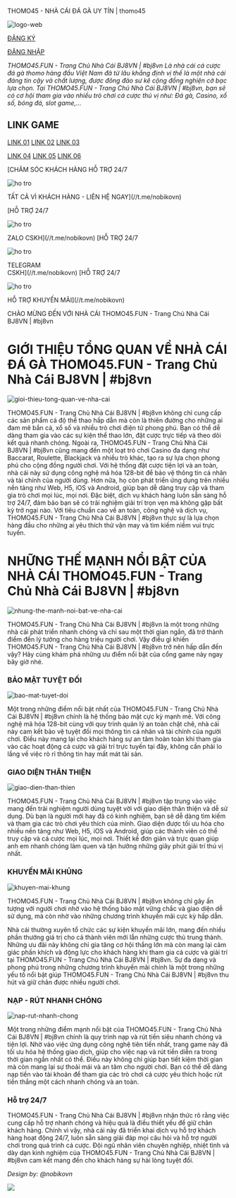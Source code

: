 THOMO45 - NHÀ CÁI ĐÁ GÀ UY TÍN | thomo45



![logo-web](https://blogger.googleusercontent.com/img/a/AVvXsEiB8eHMNyedEuh09vXun820AVELvj0xg4s8V3MMCGzmUdeU4eg5yUOHq66TMitNbD-EaXasBKppi-xz4oFpa_KHbPaTmfDwzhvaKbKy40xDlH1R9X7Nubk6_XSgm1qdMiBbsXZ4ZJ1aMmr1_P_6GohsBNPqS0prrvMCU2VFMILjC09OF416zyyWl_D1XS8c "THOMO45")

[ĐĂNG KÝ](https://redirect-bj8vn.blogspot.com/)

[ĐĂNG NHẬP](https://redirect-bj8vn.blogspot.com/)

*THOMO45.FUN - Trang Chủ Nhà Cái BJ8VN | #bj8vn Là nhà cái cá cược đá gà thomo hàng đầu Việt Nam đã từ lâu khẳng định vị thế là một nhà cái đáng tin cậy và chất lượng, được đông đảo sư kê cộng đồng nghiện cờ bạc lựa chọn. Tại THOMO45.FUN - Trang Chủ Nhà Cái BJ8VN | #bj8vn, bạn sẽ có cơ hội tham gia vào nhiều trò chơi cá cược thú vị như: Đá gà, Casino, xổ số, bóng đá, slot game,…*

  

LINK GAME
---------

[LINK 01](https://redirect-bj8vn.blogspot.com/)
[LINK 02](https://redirect-bj8vn.blogspot.com/)
[LINK 03](https://redirect-bj8vn.blogspot.com/)

[LINK 04](https://redirect-bj8vn.blogspot.com/)
[LINK 05](https://redirect-bj8vn.blogspot.com/)
[LINK 06](https://redirect-bj8vn.blogspot.com/)

  

[CHĂM SÓC KHÁCH HÀNG HỖ TRỢ 24/7

![ho tro](//blogger.googleusercontent.com/img/a/AVvXsEgrcrrtHkJhvWhrygDneq6wePgngWA-rzd17N5eI_jzWpFvMZ5Di6w_FJYmW9VY9ZSHIRdvovTbh39UwId29CzVRHdgOSTISYDHwbiUJhbCEdr2gcrJAigeHFYv2Ec8mSw4AV6e00RNiPmuY-p95dkxL4v4uYLGXwq8Os2XD1_GctEr5j4auNa2jfZtOjeH)

TẤT CẢ VÌ KHÁCH HÀNG - LIÊN HỆ NGAY](//t.me/nobikovn)

[HỖ TRỢ 24/7

![ho tro](//blogger.googleusercontent.com/img/a/AVvXsEhkL9sGsstc1Lf1HvXNKMe9hraldVJUlsBkRN-lusXrh1XMjWuUpz4n4vZEvsEgDu2Ibdct05uGgEJ8nR8COqcevto-xEeQxQ73h86mq9FVQ6Y8SteMdvJhUY1N-B8MNw970q7mYr9gkYaj8z4SxnUtbdvNQv9bZpPMPZZSf2JrD9I8tA7-tPQrpx_SSSl4)

ZALO CSKH](//t.me/nobikovn)
[HỖ TRỢ 24/7

![ho tro](//blogger.googleusercontent.com/img/a/AVvXsEiVRkM8mSd2A-gsFQTAs57qYG3ZeF0mBhEWviyeGn5TDOLo9dtBNajL-tQr3rTXz-_3-NCDBgiA96NPBm8dSHJ_eJxO2HIaH99lSdfwowuHZnwQyP3LFjzPqxmBmT2bJDL46-8J_jxawRTeDgNnP7OMkgQR9DbdHPs56x6Eb7hzmtrhl3X5CxWGq-1hmgJR)

TELEGRAM  
 CSKH](//t.me/nobikovn)
[HỖ TRỢ 24/7

![ho tro](//blogger.googleusercontent.com/img/a/AVvXsEiVRkM8mSd2A-gsFQTAs57qYG3ZeF0mBhEWviyeGn5TDOLo9dtBNajL-tQr3rTXz-_3-NCDBgiA96NPBm8dSHJ_eJxO2HIaH99lSdfwowuHZnwQyP3LFjzPqxmBmT2bJDL46-8J_jxawRTeDgNnP7OMkgQR9DbdHPs56x6Eb7hzmtrhl3X5CxWGq-1hmgJR)

HỖ TRỢ KHUYẾN MÃI](//t.me/nobikovn)

CHÀO MỪNG ĐẾN VỚI NHÀ CÁI THOMO45.FUN - Trang Chủ Nhà Cái BJ8VN | #bj8vn

GIỚI THIỆU TỔNG QUAN VỀ NHÀ CÁI ĐÁ GÀ THOMO45.FUN - Trang Chủ Nhà Cái BJ8VN | #bj8vn
====================================================================================

![gioi-thieu-tong-quan-ve-nha-cai](https://blogger.googleusercontent.com/img/a/AVvXsEhgyS0GBXkeOyVEffQWYdozTvPei5a7_HITBrb3pA36X8rPuJSIbWElgrX8gIdI6I_u7rvNO2o7U8EUowl43Zvd9Qg6BMXpxWw3tawvC0prxGEuM1UEOdKEV_yzM3yax04IjdfggQXhA-AnmQtrVrlE_mWNWsKcIYtU_jnldMXhRh7Bvbes_6Rk86z6qdA "Giới thiệu tổng quan về đá gà")

THOMO45.FUN - Trang Chủ Nhà Cái BJ8VN | #bj8vn không chỉ cung cấp các sản phẩm cá độ thể thao hấp dẫn mà còn là thiên đường cho những ai đam mê bắn cá, xổ số và nhiều trò chơi điện tử phong phú. Bạn có thể dễ dàng tham gia vào các sự kiện thể thao lớn, đặt cược trực tiếp và theo dõi kết quả nhanh chóng. Ngoài ra, THOMO45.FUN - Trang Chủ Nhà Cái BJ8VN | #bj8vn cũng mang đến một loạt trò chơi Casino đa dạng như Baccarat, Roulette, Blackjack và nhiều trò khác, tạo ra sự lựa chọn phong phú cho cộng đồng người chơi. Với hệ thống đặt cược tiện lợi và an toàn, nhà cái này sử dụng công nghệ mã hóa 128-bit để bảo vệ thông tin cá nhân và tài chính của người dùng. Hơn nữa, họ còn phát triển ứng dụng trên nhiều nền tảng như Web, H5, iOS và Android, giúp bạn dễ dàng truy cập và tham gia trò chơi mọi lúc, mọi nơi. Đặc biệt, dịch vụ khách hàng luôn sẵn sàng hỗ trợ 24/7, đảm bảo bạn sẽ có trải nghiệm giải trí trọn vẹn mà không gặp bất kỳ trở ngại nào. Với tiêu chuẩn cao về an toàn, công nghệ và dịch vụ, THOMO45.FUN - Trang Chủ Nhà Cái BJ8VN | #bj8vn thực sự là lựa chọn hàng đầu cho những ai yêu thích thử vận may và tìm kiếm niềm vui trực tuyến.

  

NHỮNG THẾ MẠNH NỔI BẬT CỦA NHÀ CÁI THOMO45.FUN - Trang Chủ Nhà Cái BJ8VN | #bj8vn
=================================================================================

![nhung-the-manh-noi-bat-ve-nha-cai](https://blogger.googleusercontent.com/img/a/AVvXsEhgyS0GBXkeOyVEffQWYdozTvPei5a7_HITBrb3pA36X8rPuJSIbWElgrX8gIdI6I_u7rvNO2o7U8EUowl43Zvd9Qg6BMXpxWw3tawvC0prxGEuM1UEOdKEV_yzM3yax04IjdfggQXhA-AnmQtrVrlE_mWNWsKcIYtU_jnldMXhRh7Bvbes_6Rk86z6qdA "Những thế mạnh nổi bật về nhà cái")

THOMO45.FUN - Trang Chủ Nhà Cái BJ8VN | #bj8vn là một trong những nhà cái phát triển nhanh chóng và chỉ sau một thời gian ngắn, đã trở thành điểm đến lý tưởng cho hàng triệu người chơi. Vậy điều gì khiến THOMO45.FUN - Trang Chủ Nhà Cái BJ8VN | #bj8vn trở nên hấp dẫn đến vậy? Hãy cùng khám phá những ưu điểm nổi bật của cổng game này ngay bây giờ nhé.

  

### BẢO MẬT TUYỆT ĐỐI

![bao-mat-tuyet-doi](https://blogger.googleusercontent.com/img/a/AVvXsEhgyS0GBXkeOyVEffQWYdozTvPei5a7_HITBrb3pA36X8rPuJSIbWElgrX8gIdI6I_u7rvNO2o7U8EUowl43Zvd9Qg6BMXpxWw3tawvC0prxGEuM1UEOdKEV_yzM3yax04IjdfggQXhA-AnmQtrVrlE_mWNWsKcIYtU_jnldMXhRh7Bvbes_6Rk86z6qdA "Bảo mật tuyệt đối")

Một trong những điểm nổi bật nhất của THOMO45.FUN - Trang Chủ Nhà Cái BJ8VN | #bj8vn chính là hệ thống bảo mật cực kỳ mạnh mẽ. Với công nghệ mã hóa 128-bit cùng với quy trình quản lý an toàn chặt chẽ, nhà cái này cam kết bảo vệ tuyệt đối mọi thông tin cá nhân và tài chính của người chơi. Điều này mang lại cho khách hàng sự an tâm hoàn toàn khi tham gia vào các hoạt động cá cược và giải trí trực tuyến tại đây, không cần phải lo lắng về việc rò rỉ thông tin hay mất mát tài sản.

  

### GIAO DIỆN THÂN THIỆN

![giao-dien-than-thien](https://blogger.googleusercontent.com/img/a/AVvXsEhgyS0GBXkeOyVEffQWYdozTvPei5a7_HITBrb3pA36X8rPuJSIbWElgrX8gIdI6I_u7rvNO2o7U8EUowl43Zvd9Qg6BMXpxWw3tawvC0prxGEuM1UEOdKEV_yzM3yax04IjdfggQXhA-AnmQtrVrlE_mWNWsKcIYtU_jnldMXhRh7Bvbes_6Rk86z6qdA "Giao diện thân thiện")

THOMO45.FUN - Trang Chủ Nhà Cái BJ8VN | #bj8vn tập trung vào việc mang đến trải nghiệm người dùng tuyệt vời với giao diện thân thiện và dễ sử dụng. Dù bạn là người mới hay đã có kinh nghiệm, bạn sẽ dễ dàng tìm kiếm và tham gia các trò chơi yêu thích của mình. Giao diện được tối ưu hóa cho nhiều nền tảng như Web, H5, iOS và Android, giúp các thành viên có thể truy cập và cá cược mọi lúc, mọi nơi. Thiết kế đơn giản và trực quan giúp anh em nhanh chóng làm quen và tận hưởng những giây phút giải trí thú vị nhất.

  

### KHUYẾN MÃI KHỦNG

![khuyen-mai-khung](https://blogger.googleusercontent.com/img/a/AVvXsEhgyS0GBXkeOyVEffQWYdozTvPei5a7_HITBrb3pA36X8rPuJSIbWElgrX8gIdI6I_u7rvNO2o7U8EUowl43Zvd9Qg6BMXpxWw3tawvC0prxGEuM1UEOdKEV_yzM3yax04IjdfggQXhA-AnmQtrVrlE_mWNWsKcIYtU_jnldMXhRh7Bvbes_6Rk86z6qdA "Khuyến mãi khủng")

THOMO45.FUN - Trang Chủ Nhà Cái BJ8VN | #bj8vn không chỉ gây ấn tượng với người chơi nhờ vào hệ thống bảo mật vững chắc và giao diện dễ sử dụng, mà còn nhờ vào những chương trình khuyến mãi cực kỳ hấp dẫn.

Nhà cái thường xuyên tổ chức các sự kiện khuyến mãi lớn, mang đến nhiều phần thưởng giá trị cho cả thành viên mới lẫn những cược thủ trung thành. Những ưu đãi này không chỉ gia tăng cơ hội thắng lớn mà còn mang lại cảm giác phấn khích và động lực cho khách hàng khi tham gia cá cược và giải trí tại THOMO45.FUN - Trang Chủ Nhà Cái BJ8VN | #bj8vn. Sự đa dạng và phong phú trong những chương trình khuyến mãi chính là một trong những yếu tố nổi bật giúp THOMO45.FUN - Trang Chủ Nhà Cái BJ8VN | #bj8vn thu hút và giữ chân được nhiều người chơi.

  

### NẠP - RÚT NHANH CHÓNG

![nap-rut-nhanh-chong](https://blogger.googleusercontent.com/img/a/AVvXsEhgyS0GBXkeOyVEffQWYdozTvPei5a7_HITBrb3pA36X8rPuJSIbWElgrX8gIdI6I_u7rvNO2o7U8EUowl43Zvd9Qg6BMXpxWw3tawvC0prxGEuM1UEOdKEV_yzM3yax04IjdfggQXhA-AnmQtrVrlE_mWNWsKcIYtU_jnldMXhRh7Bvbes_6Rk86z6qdA "Nạp - Rút nhanh chóng")

Một trong những điểm mạnh nổi bật của THOMO45.FUN - Trang Chủ Nhà Cái BJ8VN | #bj8vn chính là quy trình nạp và rút tiền siêu nhanh chóng và tiện lợi. Nhờ vào việc ứng dụng công nghệ tiên tiến nhất, trang game này đã tối ưu hóa hệ thống giao dịch, giúp cho việc nạp và rút tiền diễn ra trong thời gian ngắn nhất có thể. Điều này không chỉ giúp bạn tiết kiệm thời gian mà còn mang lại sự thoải mái và an tâm cho người chơi. Bạn có thể dễ dàng nạp tiền vào tài khoản để tham gia các trò chơi cá cược yêu thích hoặc rút tiền thắng một cách nhanh chóng và an toàn.

  

### Hỗ trợ 24/7

THOMO45.FUN - Trang Chủ Nhà Cái BJ8VN | #bj8vn nhận thức rõ rằng việc cung cấp hỗ trợ nhanh chóng và hiệu quả là điều thiết yếu để giữ chân khách hàng. Chính vì vậy, nhà cái này đã triển khai dịch vụ hỗ trợ khách hàng hoạt động 24/7, luôn sẵn sàng giải đáp mọi câu hỏi và hỗ trợ người chơi trong quá trình cá cược. Đội ngũ nhân viên chuyên nghiệp, nhiệt tình và dày dạn kinh nghiệm của THOMO45.FUN - Trang Chủ Nhà Cái BJ8VN | #bj8vn cam kết mang đến cho khách hàng sự hài lòng tuyệt đối.

*Design by: @nobikovn*

  
  
![](//gwfd.qatgwawm.net/system-requirement/Web.PortalNew/TZ262-01/0108133d2c/images/c03fa6654438b5d01ac90db3d686e561.png)
